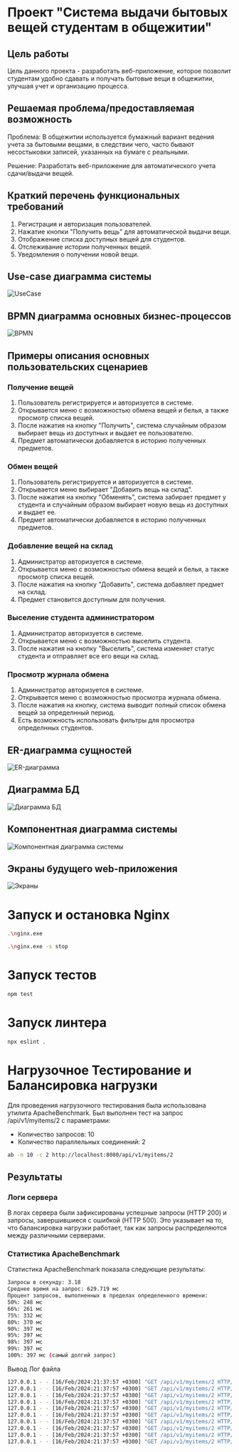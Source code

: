 # Проект "Система выдачи бытовых вещей студентам в общежитии"

## Цель работы

Цель данного проекта - разработать веб-приложение, которое позволит студентам удобно сдавать и получать бытовые вещи в общежитии, улучшая учет и организацию процесса.

## Решаемая проблема/предоставляемая возможность

Проблема: В общежитии используется бумажный вариант ведения учета за бытовыми вещами, в следствии чего, часто бывают несостыковки записей, указанных на бумаге с реальными.

Решение: Разработать веб-приложение для автоматического учета сдачи/выдачи вещей.

## Краткий перечень функциональных требований

1. Регистрация и авторизация пользователей.
2. Нажатие кнопки "Получить вещь" для автоматической выдачи вещи.
3. Отображение списка доступных вещей для студентов.
4. Отслеживание истории полученных вещей.
5. Уведомления о получении новой вещи.

## Use-case диаграмма системы

![UseCase](img/UseCase.jpg)

## BPMN диаграмма основных бизнес-процессов

![BPMN](img/bpmn.jpg)

## Примеры описания основных пользовательских сценариев

### Получение вещей

1. Пользователь регистрируется и авторизуется в системе.
2. Открывается меню с возможностью обмена вещей и белья, а также просмотр списка вещей.
3. После нажатия на кнопку "Получить", система случайным образом выбирает вещь из доступных и выдает ее пользователю.
4. Предмет автоматически добавляется в историю полученных предметов.

### Обмен вещей

1. Пользователь регистрируется и авторизуется в системе.
2. Открывается меню выбирает "Добавить вещь на склад".
3. После нажатия на кнопку "Обменять", система забирает предмет у студента и случайным образом выбирает новую вещь из доступных и выдает ее.
4. Предмет автоматически добавляется в историю полученных предметов.

### Добавление вещей на склад

1. Администратор авторизуется в системе.
2. Открывается меню с возможностью обмена вещей и белья, а также просмотр списка вещей.
3. После нажатия на кнопку "Добавить", система добавляет предмет на склад.
4. Предмет становится доступным для получения.

### Выселение студента администратором

1. Администратор авторизуется в системе.
2. Открывается меню с возможностью выселить студента.
3. После нажатия на кнопку "Выселить", система изменяет статус студента и отправляет все его вещи на склад.

### Просмотр журнала обмена

1. Администратор авторизуется в системе.
2. Открывается меню с возможностью просмотра журнала обмена.
3. После нажатия на кнопку, система выводит полный список обмена вещей за определнный период.
4. Есть возможность использовать фильтры для просмотра определнных студентов.

## ER-диаграмма сущностей

![ER-диаграмма](img/ER.jpg)

## Диаграмма БД

![Диаграмма БД](img/database_entities.jpg)

## Компонентная диаграмма системы

![Компонентная диаграмма системы](img/prototype.jpg)

## Экраны будущего web-приложения

![Экраны](img/views.jpg)

# Запуск и остановка Nginx

```bash
.\nginx.exe

.\nginx.exe -s stop
```

# Запуск тестов

```bash
npm test
```

# Запуск линтера

```bash
npx eslint .
```

# Нагрузочное Тестирование и Балансировка нагрузки

Для проведения нагрузочного тестирования была использована утилита ApacheBenchmark. Был выполнен тест на запрос /api/v1/myitems/2 с параметрами:

- Количество запросов: 10
- Количество параллельных соединений: 2

```bash
ab -n 10 -c 2 http://localhost:8080/api/v1/myitems/2
```

## Результаты

### Логи сервера

В логах сервера были зафиксированы успешные запросы (HTTP 200) и запросы, завершившиеся с ошибкой (HTTP 500). Это указывает на то, что балансировка нагрузки работает, так как запросы распределяются между различными серверами.

### Статистика ApacheBenchmark

Статистика ApacheBenchmark показала следующие результаты:

```bash
Запросы в секунду: 3.18
Среднее время на запрос: 629.719 мс
Процент запросов, выполненных в пределах определенного времени:
50%: 248 мс
66%: 261 мс
75%: 332 мс
80%: 370 мс
90%: 397 мс
95%: 397 мс
98%: 397 мс
99%: 397 мс
100%: 397 мс (самый долгий запрос)
```

Вывод Лог файла

```bash
127.0.0.1 - - [16/Feb/2024:21:37:57 +0300] "GET /api/v1/myitems/2 HTTP/1.0" 200 235 "-" "ApacheBench/2.3" "-" "[::1]:5001"
127.0.0.1 - - [16/Feb/2024:21:37:57 +0300] "GET /api/v1/myitems/2 HTTP/1.0" 200 235 "-" "ApacheBench/2.3" "-" "127.0.0.1:5001"
127.0.0.1 - - [16/Feb/2024:21:37:57 +0300] "GET /api/v1/myitems/2 HTTP/1.0" 500 82 "-" "ApacheBench/2.3" "-" "[::1]:5191"
127.0.0.1 - - [16/Feb/2024:21:37:57 +0300] "GET /api/v1/myitems/2 HTTP/1.0" 500 82 "-" "ApacheBench/2.3" "-" "[::1]:5191"
127.0.0.1 - - [16/Feb/2024:21:37:57 +0300] "GET /api/v1/myitems/2 HTTP/1.0" 500 82 "-" "ApacheBench/2.3" "-" "127.0.0.1:5191"
127.0.0.1 - - [16/Feb/2024:21:37:57 +0300] "GET /api/v1/myitems/2 HTTP/1.0" 200 235 "-" "ApacheBench/2.3" "-" "127.0.0.1:5191"
127.0.0.1 - - [16/Feb/2024:21:37:57 +0300] "GET /api/v1/myitems/2 HTTP/1.0" 500 82 "-" "ApacheBench/2.3" "-" "127.0.0.1:5000"
127.0.0.1 - - [16/Feb/2024:21:37:57 +0300] "GET /api/v1/myitems/2 HTTP/1.0" 200 235 "-" "ApacheBench/2.3" "-" "[::1]:5001"
127.0.0.1 - - [16/Feb/2024:21:37:57 +0300] "GET /api/v1/myitems/2 HTTP/1.0" 200 235 "-" "ApacheBench/2.3" "-" "127.0.0.1:5001"
127.0.0.1 - - [16/Feb/2024:21:37:57 +0300] "GET /api/v1/myitems/2 HTTP/1.0" 200 235 "-" "ApacheBench/2.3" "-" "[::1]:5000"
```
